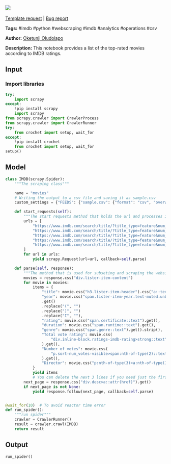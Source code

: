 <a href="https://app.naas.ai/user-redirect/naas/downloader?url=https://raw.githubusercontent.com/jupyter-naas/awesome-notebooks/master/IMDB/Top_IMDB_Movie.ipynb" target="_parent"><img src="https://naasai-public.s3.eu-west-3.amazonaws.com/open_in_naas.svg"/></a><br><br><a href="https://github.com/jupyter-naas/awesome-notebooks/issues/new?assignees=&labels=&template=template-request.md&title=Tool+-+Action+of+the+notebook+">Template request</a> | <a href="https://github.com/jupyter-naas/awesome-notebooks/issues/new?assignees=&labels=bug&template=bug_report.md&title=IMDB+-+Top++Movie:+Error+short+description">Bug report</a>

**Tags:** #imdb #python #webscraping #imdb #analytics #operations #csv

**Author:** [Oketunji Oludolapo](https://www.linkedin.com/in/oludolapo-oketunji/)

**Description:** This notebook provides a list of the top-rated movies according to IMDB ratings.

## Input

### Import libraries


```python
try:
    import scrapy
except:
    !pip install scrapy
    import scrapy
from scrapy.crawler import CrawlerProcess
from scrapy.crawler import CrawlerRunner
try:
    from crochet import setup, wait_for
except:
    !pip install crochet
    from crochet import setup, wait_for
setup()
```

## Model


```python
class IMDB(scrapy.Spider):
    """The scraping class"""

    name = "movies"
    # Writing the output to a csv file and saving it as sample.csv
    custom_settings = {"FEEDS": {"sample.csv": {"format": "csv", "overwrite": True}}}

    def start_requests(self):
        """The start requests method that holds the url and processes it then send it to the parse method"""
        urls = [
            "https://www.imdb.com/search/title/?title_type=feature&num_votes=25000,&genres=action",
            "https://www.imdb.com/search/title/?title_type=feature&num_votes=25000,&genres=adventure",
            "https://www.imdb.com/search/title/?title_type=feature&num_votes=25000,&genres=animation",
            "https://www.imdb.com/search/title/?title_type=feature&num_votes=25000,&genres=fantasy",
            "https://www.imdb.com/search/title/?title_type=feature&num_votes=25000,&genres=romance",
        ]
        for url in urls:
            yield scrapy.Request(url=url, callback=self.parse)

    def parse(self, response):
        """The method that is used for subseting and scraping the websites into acceptable formats"""
        movies = response.css("div.lister-item-content")
        for movie in movies:
            items = {
                "title": movie.css("h3.lister-item-header").css("a::text").get(),
                "year": movie.css("span.lister-item-year.text-muted.unbold::text")
                .get()
                .replace("(", "")
                .replace(")", "")
                .replace("I", ""),
                "rating": movie.css("span.certificate::text").get(),
                "duration": movie.css("span.runtime::text").get(),
                "genre": movie.css("span.genre::text").get().strip(),
                "Total vote rating": movie.css(
                    "div.inline-block.ratings-imdb-rating>strong::text"
                ).get(),
                "Number of votes": movie.css(
                    "p.sort-num_votes-visible>span:nth-of-type(2)::text"
                ).get(),
                "Director": movie.css("p:nth-of-type(3)>a:nth-of-type(1)::text").get(),
            }
            yield items
            # You can delete the next 3 lines if you need just the first page and not all pages.
        next_page = response.css("div.desc>a::attr(href)").get()
        if next_page is not None:
            yield response.follow(next_page, callback=self.parse)


@wait_for(10)  # To avoid reactor time error
def run_spider():
    """run spider"""
    crawler = CrawlerRunner()
    result = crawler.crawl(IMDB)
    return result
```

## Output


```python
run_spider()
```
